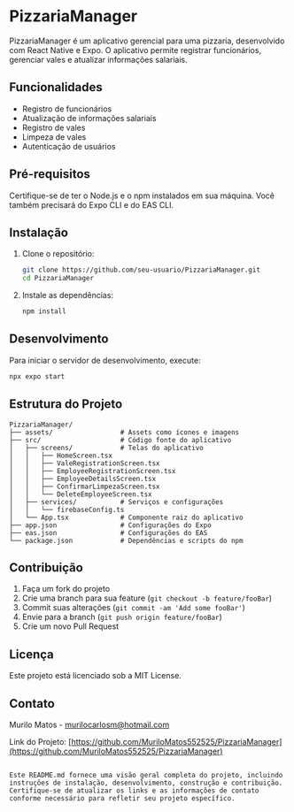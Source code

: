 
# PizzariaManager

PizzariaManager é um aplicativo gerencial para uma pizzaria, desenvolvido com React Native e Expo. O aplicativo permite registrar funcionários, gerenciar vales e atualizar informações salariais.

## Funcionalidades

- Registro de funcionários
- Atualização de informações salariais
- Registro de vales
- Limpeza de vales
- Autenticação de usuários

## Pré-requisitos

Certifique-se de ter o Node.js e o npm instalados em sua máquina. Você também precisará do Expo CLI e do EAS CLI.

## Instalação

1. Clone o repositório:
   ```bash
   git clone https://github.com/seu-usuario/PizzariaManager.git
   cd PizzariaManager
   ```

2. Instale as dependências:
   ```bash
   npm install
   ```


## Desenvolvimento

Para iniciar o servidor de desenvolvimento, execute:
```bash
npx expo start
```

## Estrutura do Projeto

```plaintext
PizzariaManager/
├── assets/                 # Assets como ícones e imagens
├── src/                    # Código fonte do aplicativo
│   ├── screens/            # Telas do aplicativo
│   │   ├── HomeScreen.tsx
│   │   ├── ValeRegistrationScreen.tsx
│   │   ├── EmployeeRegistrationScreen.tsx
│   │   ├── EmployeeDetailsScreen.tsx
│   │   ├── ConfirmarLimpezaScreen.tsx
│   │   └── DeleteEmployeeScreen.tsx
│   ├── services/           # Serviços e configurações
│   │   └── firebaseConfig.ts
│   └── App.tsx             # Componente raiz do aplicativo
├── app.json                # Configurações do Expo
├── eas.json                # Configurações do EAS
└── package.json            # Dependências e scripts do npm
```

## Contribuição

1. Faça um fork do projeto
2. Crie uma branch para sua feature (`git checkout -b feature/fooBar`)
3. Commit suas alterações (`git commit -am 'Add some fooBar'`)
4. Envie para a branch (`git push origin feature/fooBar`)
5. Crie um novo Pull Request

## Licença

Este projeto está licenciado sob a MIT License.

## Contato

Murilo Matos - [murilocarlosm@hotmail.com](mailto:murilocarlosm@hotmail.com)

Link do Projeto: [https://github.com/MuriloMatos552525/PizzariaManager](https://github.com/MuriloMatos552525/PizzariaManager)
```

Este README.md fornece uma visão geral completa do projeto, incluindo instruções de instalação, desenvolvimento, construção e contribuição. Certifique-se de atualizar os links e as informações de contato conforme necessário para refletir seu projeto específico.

